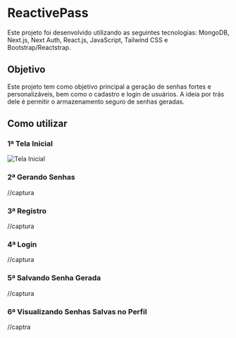 # ReactivePass

Este projeto foi desenvolvido utilizando as seguintes tecnologias: MongoDB, Next.js, Next Auth, React.js, JavaScript, Tailwind CSS e Bootstrap/Reactstrap.

## Objetivo

Este projeto tem como objetivo principal a geração de senhas fortes e personalizáveis, bem como o cadastro e login de usuários. A ideia por trás dele é permitir o armazenamento seguro de senhas geradas.

## Como utilizar

### 1ª Tela Inicial
![Tela Inicial]([https://prnt.sc/Bxn0wGgkZXi_](https://gifyu.com/image/S6xTh))

### 2ª Gerando Senhas
//captura

### 3ª Registro
//captura

### 4ª Login
//captura

### 5ª Salvando Senha Gerada
//captura

### 6ª Visualizando Senhas Salvas no Perfil
//captra
